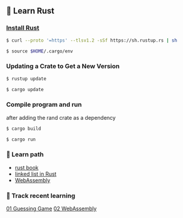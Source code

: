 ## 🦀 Learn Rust

### [Install Rust](https://www.rust-lang.org/tools/install)

```bash
$ curl --proto '=https' --tlsv1.2 -sSf https://sh.rustup.rs | sh
```

```bash
$ source $HOME/.cargo/env
```

### Updating a Crate to Get a New Version

```bash
$ rustup update
```
```bash
$ cargo update
```
### Compile program and run

after adding the rand crate as a dependency
```bash
$ cargo build
```

```bash
$ cargo run
```

### 🚀 Learn path 
- [rust book](https://doc.rust-lang.org/book/ch00-00-introduction.html)
- [linked list in Rust](https://rust-unofficial.github.io/too-many-lists/index.html)
- [WebAssembly](https://rustwasm.github.io/docs/book/game-of-life/setup.html)

### 🌱 Track recent learning
[01 Guessing Game](https://github.com/ruofanwei/rust-project/tree/01_guessing_game)
[02 WebAssembly](https://github.com/ruofanwei/rust-project/tree/02_webAssembly)